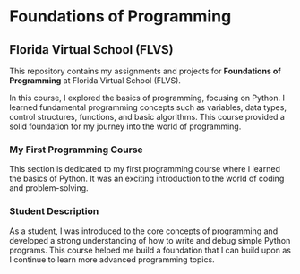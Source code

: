 # Foundations of Programming
## Florida Virtual School (FLVS)

This repository contains my assignments and projects for **Foundations of Programming** at Florida Virtual School (FLVS).

In this course, I explored the basics of programming, focusing on Python. I learned fundamental programming concepts such as variables, data types, control structures, functions, and basic algorithms. This course provided a solid foundation for my journey into the world of programming.

### My First Programming Course

This section is dedicated to my first programming course where I learned the basics of Python. It was an exciting introduction to the world of coding and problem-solving.

### Student Description

As a student, I was introduced to the core concepts of programming and developed a strong understanding of how to write and debug simple Python programs. This course helped me build a foundation that I can build upon as I continue to learn more advanced programming topics.
